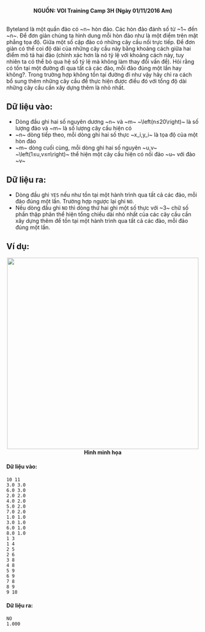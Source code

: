**<center>NGUỒN: VOI Training Camp 3H  (Ngày 01/11/2016 Am)</center>**
<br>

Byteland là một quần đảo có ~n~ hòn đảo. Các hòn đảo đánh số từ ~1~ đến ~n~. Để đơn giản chúng ta hình dung mỗi hòn đảo như là một điểm trên mặt phẳng tọa độ. Giữa một số cặp đảo có những cây cầu nối trực tiếp. Để đơn giản có thể coi độ dài của những cây cầu này bằng khoảng cách giữa hai điểm mô tả hai đảo (chính xác hơn là nó tỷ lệ với khoảng cách này, tuy nhiên ta có thể bỏ qua hệ số tỷ lệ mà không làm thay đổi vấn đề).
Hỏi rằng có tồn tại một đường đi qua tất cả các đảo, mỗi đảo đúng một lần hay không?. Trong trường hợp không tồn tại đường đi như vậy hãy chỉ ra cách bổ sung thêm những cây cầu để thực hiện được điều đó với tổng độ dài những cây cầu cần xây dựng thêm là nhỏ nhất.

## Dữ liệu vào:
- Dòng đầu ghi hai số nguyên dương ~n~ và ~m~ ~\left(n≤20\right)~ là số lượng đảo và ~m~ là số lượng cây cầu hiện có
- ~n~ dòng tiếp theo, mỗi dòng ghi hai số thực ~x_i,y_i~ là tọa độ của một hòn đảo
- ~m~ dòng cuối cùng, mỗi dòng ghi hai số nguyên ~u,v~   ~\left(1≤u,v≤n\right)~ thể hiện một cây cầu hiện có nối đảo ~u~ với đảo ~v~

## Dữ liệu ra:
- Dòng đầu ghi ```YES``` nếu như tồn tại một hành trình qua tất cả các đảo, mỗi đảo đúng một lần. Trường hợp ngược lại ghi ```NO```.
- Nếu dòng đầu ghi ```NO``` thì dòng thứ hai ghi một số thực với ~3~ chữ số phần thập phân thể hiện tổng chiều dài nhỏ nhất của các cây cầu cần xây dựng thêm để tồn tại một hành trình qua tất cả các đảo, mỗi đảo đúng một lần.

## Ví dụ:
<center><img src="/images/problems/1038/bridges.png" width=500px></center>
<center><b>Hình minh họa</b></center>

#### Dữ liệu vào:
```
10 11
3.0 3.0
6.0 3.0
2.0 2.0
4.0 2.0
5.0 2.0
7.0 2.0
1.0 1.0
3.0 1.0
6.0 1.0
8.0 1.0
1 3
1 4
2 5
2 6
3 8
4 8
5 9
6 9
7 8
8 9
9 10
```

#### Dữ liệu ra:
```
NO
1.000
```